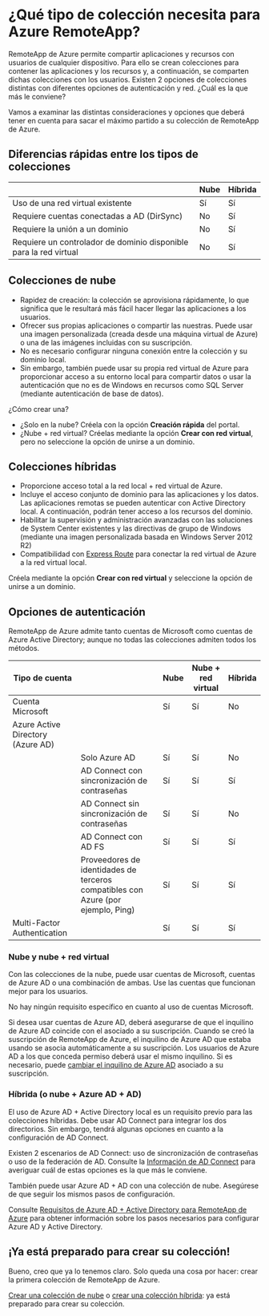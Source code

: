 <properties 
    pageTitle="¿Qué tipo de colección necesita para RemoteApp de Azure? | Microsoft Azure" 
    description="Obtenga información sobre los tipos de colecciones disponibles con RemoteApp de Azure." 
    services="remoteapp" 
	documentationCenter="" 
    authors="lizap" 
    manager="mbaldwin" />

<tags 
    ms.service="remoteapp" 
    ms.workload="compute" 
    ms.tgt_pltfrm="na" 
    ms.devlang="na" 
    ms.topic="article" 
    ms.date="09/28/2015" 
    ms.author="elizapo" />



# ¿Qué tipo de colección necesita para Azure RemoteApp?

RemoteApp de Azure permite compartir aplicaciones y recursos con usuarios de cualquier dispositivo. Para ello se crean colecciones para contener las aplicaciones y los recursos y, a continuación, se comparten dichas colecciones con los usuarios. Existen 2 opciones de colecciones distintas con diferentes opciones de autenticación y red. ¿Cuál es la que más le conviene?

Vamos a examinar las distintas consideraciones y opciones que deberá tener en cuenta para sacar el máximo partido a su colección de RemoteApp de Azure.


## Diferencias rápidas entre los tipos de colecciones

| | Nube | Híbrida |
|-----------|-------|--------|
|Uso de una red virtual existente| Sí| Sí|
|Requiere cuentas conectadas a AD (DirSync)| No| Sí|
|Requiere la unión a un dominio| No| Sí|
|Requiere un controlador de dominio disponible para la red virtual| No| Sí|

## Colecciones de nube
- Rapidez de creación: la colección se aprovisiona rápidamente, lo que significa que le resultará más fácil hacer llegar las aplicaciones a los usuarios.
- Ofrecer sus propias aplicaciones o compartir las nuestras. Puede usar una imagen personalizada (creada desde una máquina virtual de Azure) o una de las imágenes incluidas con su suscripción.
- No es necesario configurar ninguna conexión entre la colección y su dominio local.
- Sin embargo, también puede usar su propia red virtual de Azure para proporcionar acceso a su entorno local para compartir datos o usar la autenticación que no es de Windows en recursos como SQL Server (mediante autenticación de base de datos).


¿Cómo crear una?

- ¿Solo en la nube? Créela con la opción **Creación rápida** del portal.
- ¿Nube + red virtual? Créelas mediante la opción **Crear con red virtual**, pero no seleccione la opción de unirse a un dominio.

## Colecciones híbridas
- Proporcione acceso total a la red local + red virtual de Azure.
- Incluye el acceso conjunto de dominio para las aplicaciones y los datos. Las aplicaciones remotas se pueden autenticar con Active Directory local. A continuación, podrán tener acceso a los recursos del dominio.
- Habilitar la supervisión y administración avanzadas con las soluciones de System Center existentes y las directivas de grupo de Windows (mediante una imagen personalizada basada en Windows Server 2012 R2)
- Compatibilidad con [Express Route](http://azure.microsoft.com/services/expressroute/) para conectar la red virtual de Azure a la red virtual local.

Créela mediante la opción **Crear con red virtual** y seleccione la opción de unirse a un dominio.

## Opciones de autenticación
RemoteApp de Azure admite tanto cuentas de Microsoft como cuentas de Azure Active Directory; aunque no todas las colecciones admiten todos los métodos.

| Tipo de cuenta | | Nube | Nube + red virtual | Híbrida |
|-----------------------------------|-------------------------------------------------------------|-------|--------------|-------|
| Cuenta Microsoft | | Sí | Sí | No |
| Azure Active Directory (Azure AD) | | | | |
| | Solo Azure AD | Sí | Sí | No |
| | AD Connect con sincronización de contraseñas | Sí | Sí | Sí |
| | AD Connect sin sincronización de contraseñas | Sí | Sí | No |
| | AD Connect con AD FS | Sí | Sí | Sí |
| | Proveedores de identidades de terceros compatibles con Azure (por ejemplo, Ping) | Sí | Sí | Sí |
| Multi-Factor Authentication | | Sí | Sí | Sí |



### Nube y nube + red virtual 
Con las colecciones de la nube, puede usar cuentas de Microsoft, cuentas de Azure AD o una combinación de ambas. Use las cuentas que funcionan mejor para los usuarios.

No hay ningún requisito específico en cuanto al uso de cuentas Microsoft.

Si desea usar cuentas de Azure AD, deberá asegurarse de que el inquilino de Azure AD coincide con el asociado a su suscripción. Cuando se creó la suscripción de RemoteApp de Azure, el inquilino de Azure AD que estaba usando se asocia automáticamente a su suscripción. Los usuarios de Azure AD a los que conceda permiso deberá usar el mismo inquilino. Si es necesario, puede [cambiar el inquilino de Azure AD](remoteapp-changetenant.md) asociado a su suscripción.
 
### Híbrida (o nube + Azure AD + AD)

El uso de Azure AD + Active Directory local es un requisito previo para las colecciones híbridas. Debe usar AD Connect para integrar los dos directorios. Sin embargo, tendrá algunas opciones en cuanto a la configuración de AD Connect.

Existen 2 escenarios de AD Connect: uso de sincronización de contraseñas o uso de la federación de AD. Consulte la [Información de AD Connect](active-directory-aadconnect.md) para averiguar cuál de estas opciones es la que más le conviene.

También puede usar Azure AD + AD con una colección de nube. Asegúrese de que seguir los mismos pasos de configuración.

Consulte [Requisitos de Azure AD + Active Directory para RemoteApp de Azure](remoteapp-ad.md) para obtener información sobre los pasos necesarios para configurar Azure AD y Active Directory.

## ¡Ya está preparado para crear su colección!
Bueno, creo que ya lo tenemos claro. Solo queda una cosa por hacer: crear la primera colección de RemoteApp de Azure.

[Crear una colección de nube](remoteapp-create-cloud-deployment.md) o [crear una colección híbrida](remoteapp-create-hybrid-deployment.md): ya está preparado para crear su colección.

<!---HONumber=Oct15_HO3-->